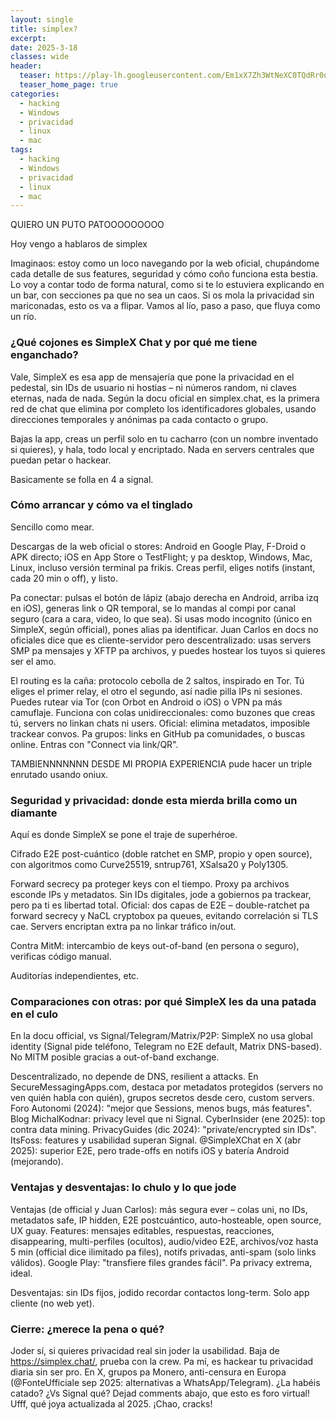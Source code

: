 ```yaml
---
layout: single
title: simplex?
excerpt:
date: 2025-3-18
classes: wide
header:
  teaser: https://play-lh.googleusercontent.com/Em1xX7Zh3WtNeXC0TQdRr0oSE_2gMxainzWzqp_ec-Bair5XVIQ23GTRTDIe35aRog
  teaser_home_page: true
categories:
  - hacking
  - Windows
  - privacidad
  - linux
  - mac
tags:
  - hacking
  - Windows
  - privacidad
  - linux
  - mac
---
```


 QUIERO UN PUTO PATOOOOOOOOO 

Hoy vengo a hablaros de simplex

Imaginaos: estoy como un loco navegando por la web oficial, chupándome cada detalle de sus features, seguridad y cómo coño funciona esta bestia. Lo voy a contar todo de forma natural, como si te lo estuviera explicando en un bar, con secciones pa que no sea un caos. Si os mola la privacidad sin mariconadas, esto os va a flipar. Vamos al lío, paso a paso, que fluya como un río.

### ¿Qué cojones es SimpleX Chat y por qué me tiene enganchado?
Vale, SimpleX es esa app de mensajería que pone la privacidad en el pedestal, sin IDs de usuario ni hostias – ni números random, ni claves eternas, nada de nada. Según la docu oficial en simplex.chat, es la primera red de chat que elimina por completo los identificadores globales, usando direcciones temporales y anónimas pa cada contacto o grupo. 

Bajas la app, creas un perfil solo en tu cacharro (con un nombre inventado si quieres), y hala, todo local y encriptado. Nada en servers centrales que puedan petar o hackear.

Basicamente se folla en 4 a signal.

### Cómo arrancar y cómo va el tinglado
Sencillo como mear. 

Descargas de la web oficial o stores: Android en Google Play, F-Droid o APK directo; iOS en App Store o TestFlight; y pa desktop, Windows, Mac, Linux, incluso versión terminal pa frikis. Creas perfil, eliges notifs (instant, cada 20 min o off), y listo. 

Pa conectar: pulsas el botón de lápiz (abajo derecha en Android, arriba izq en iOS), generas link o QR temporal, se lo mandas al compi por canal seguro (cara a cara, video, lo que sea). Si usas modo incognito (único en SimpleX, según official), pones alias pa identificar. Juan Carlos en docs no oficiales dice que es cliente-servidor pero descentralizado: usas servers SMP pa mensajes y XFTP pa archivos, y puedes hostear los tuyos si quieres ser el amo.

El routing es la caña: protocolo cebolla de 2 saltos, inspirado en Tor. Tú eliges el primer relay, el otro el segundo, así nadie pilla IPs ni sesiones. Puedes rutear via Tor (con Orbot en Android o iOS) o VPN pa más camuflaje. Funciona con colas unidireccionales: como buzones que creas tú, servers no linkan chats ni users. Oficial: elimina metadatos, imposible trackear convos. Pa grupos: links en GitHub pa comunidades, o buscas online. Entras con "Connect via link/QR". 

TAMBIENNNNNNN DESDE MI PROPIA EXPERIENCIA pude hacer un triple enrutado usando oniux.

### Seguridad y privacidad: donde esta mierda brilla como un diamante
Aquí es donde SimpleX se pone el traje de superhéroe. 

Cifrado E2E post-cuántico (doble ratchet en SMP, propio y open source), con algoritmos como Curve25519, sntrup761, XSalsa20 y Poly1305. 

Forward secrecy pa proteger keys con el tiempo. Proxy pa archivos esconde IPs y metadatos. Sin IDs digitales, jode a gobiernos pa trackear, pero pa ti es libertad total. Oficial: dos capas de E2E – double-ratchet pa forward secrecy y NaCL cryptobox pa queues, evitando correlación si TLS cae. Servers encriptan extra pa no linkar tráfico in/out.

Contra MitM: intercambio de keys out-of-band (en persona o seguro), verificas código manual. 

Auditorías independientes, etc.

### Comparaciones con otras: por qué SimpleX les da una patada en el culo
En la docu official, vs Signal/Telegram/Matrix/P2P: SimpleX no usa global identity (Signal pide teléfono, Telegram no E2E default, Matrix DNS-based). No MITM posible gracias a out-of-band exchange. 

Descentralizado, no depende de DNS, resilient a attacks. En SecureMessagingApps.com, destaca por metadatos protegidos (servers no ven quién habla con quién), grupos secretos desde cero, custom servers. Foro Autonomi (2024): "mejor que Sessions, menos bugs, más features". Blog MichalKodnar: privacy level que ni Signal. CyberInsider (ene 2025): top contra data mining. PrivacyGuides (dic 2024): "private/encrypted sin IDs". ItsFoss: features y usabilidad superan Signal. @SimpleXChat en X (abr 2025): superior E2E, pero trade-offs en notifs iOS y batería Android (mejorando).

### Ventajas y desventajas: lo chulo y lo que jode
Ventajas (de official y Juan Carlos): más segura ever – colas uni, no IDs, metadatos safe, IP hidden, E2E postcuántico, auto-hosteable, open source, UX guay. Features: mensajes editables, respuestas, reacciones, disappearing, multi-perfiles (ocultos), audio/video E2E, archivos/voz hasta 5 min (official dice ilimitado pa files), notifs privadas, anti-spam (solo links válidos). Google Play: "transfiere files grandes fácil". Pa privacy extrema, ideal.

Desventajas: sin IDs fijos, jodido recordar contactos long-term. Solo app cliente (no web yet). 

### Cierre: ¿merece la pena o qué?
Joder sí, si quieres privacidad real sin joder la usabilidad. Baja de https://simplex.chat/, prueba con la crew. Pa mí, es hackear tu privacidad diaria sin ser pro. En X, grupos pa Monero, anti-censura en Europa (@FonteUfficiale sep 2025: alternativas a WhatsApp/Telegram). ¿La habéis catado? ¿Vs Signal qué? Dejad comments abajo, que esto es foro virtual! Ufff, qué joya actualizada al 2025. ¡Chao, cracks!
